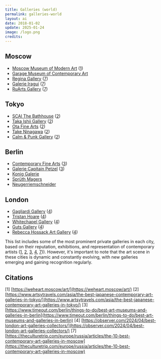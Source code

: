 ```yaml
---
title: Galleries (world)
permalink: galleries-world
layout: ai
date: 2018-01-02
update: 2025-01-24
image: /logo.png
credits:
---
```


## Moscow
- [Moscow Museum of Modern Art](moscow-museum-of-modern-art) ([1](https://weheart.moscow/art/))
- [Garage Museum of Contemporary Art](garage-museum-of-contemporary-art)
- [Regina Gallery](regina-gallery) ([7](https://theculturetrip.com/europe/russia/articles/the-10-best-contemporary-art-galleries-in-moscow))
- [Galerie Iragui](galerie-iragui) ([7](https://theculturetrip.com/europe/russia/articles/the-10-best-contemporary-art-galleries-in-moscow))
- [RuArts Gallery](ruarts-gallery) ([7](https://theculturetrip.com/europe/russia/articles/the-10-best-contemporary-art-galleries-in-moscow))

## Tokyo
- [SCAI The Bathhouse](scai-the-bathhouse) ([2](https://www.artsytravels.com/asia/the-best-japanese-contemporary-art-galleries-in-tokyo/))
- [Taka Ishii Gallery](taka-ishii-gallery) ([2](https://www.artsytravels.com/asia/the-best-japanese-contemporary-art-galleries-in-tokyo/))
- [Ota Fine Arts](ota-fine-arts) ([2](https://www.artsytravels.com/asia/the-best-japanese-contemporary-art-galleries-in-tokyo/))
- [Take Ninagawa](take-ninagawa) ([2](https://www.artsytravels.com/asia/the-best-japanese-contemporary-art-galleries-in-tokyo/))
- [Calm & Punk Gallery](calm-and-punk-gallery) ([2](https://www.artsytravels.com/asia/the-best-japanese-contemporary-art-galleries-in-tokyo/))

## Berlin
- [Contemporary Fine Arts](contemporary-fine-arts) ([3](https://www.timeout.com/berlin/things-to-do/best-art-museums-and-galleries-in-berlin))
- [Galerie Capitain Petzel](galerie-capitain-petzel) ([3](https://www.timeout.com/berlin/things-to-do/best-art-museums-and-galleries-in-berlin))
- [Konig Galerie](konig-galerie)
- [Sprüth Magers](spruth-magers)
- [Neugerriemschneider](neugerriemschneider)

## London
- [Gagliardi Gallery](gagliardi-gallery) ([4](https://observer.com/2024/04/best-london-art-galleries-collectors/))
- [Tristan Hoare](tristan-hoare) ([4](https://observer.com/2024/04/best-london-art-galleries-collectors/))
- [Whitechapel Gallery](whitechapel-gallery) ([4](https://observer.com/2024/04/best-london-art-galleries-collectors/))
- [Guts Gallery](guts-gallery) ([4](https://observer.com/2024/04/best-london-art-galleries-collectors/))
- [Rebecca Hossack Art Gallery](rebecca-hossack-art-gallery) ([4](https://observer.com/2024/04/best-london-art-galleries-collectors/))

This list includes some of the most prominent private galleries in each city, based on their reputation, exhibitions, and representation of contemporary artists ([1](https://weheart.moscow/art/), [2](https://www.artsytravels.com/asia/the-best-japanese-contemporary-art-galleries-in-tokyo/), [3](https://www.timeout.com/berlin/things-to-do/best-art-museums-and-galleries-in-berlin), [4](https://observer.com/2024/04/best-london-art-galleries-collectors/), [7](https://theculturetrip.com/europe/russia/articles/the-10-best-contemporary-art-galleries-in-moscow))). However, it's important to note that the art scene in these cities is dynamic and constantly evolving, with new galleries emerging and gaining recognition regularly.

## Citations

[1] [https://weheart.moscow/art/](https://weheart.moscow/art/)
[2] [https://www.artsytravels.com/asia/the-best-japanese-contemporary-art-galleries-in-tokyo/](https://www.artsytravels.com/asia/the-best-japanese-contemporary-art-galleries-in-tokyo/)
[3] [https://www.timeout.com/berlin/things-to-do/best-art-museums-and-galleries-in-berlin](https://www.timeout.com/berlin/things-to-do/best-art-museums-and-galleries-in-berlin)
[4] [https://observer.com/2024/04/best-london-art-galleries-collectors/](https://observer.com/2024/04/best-london-art-galleries-collectors/)
[7] [https://theculturetrip.com/europe/russia/articles/the-10-best-contemporary-art-galleries-in-moscow](https://theculturetrip.com/europe/russia/articles/the-10-best-contemporary-art-galleries-in-moscow)
